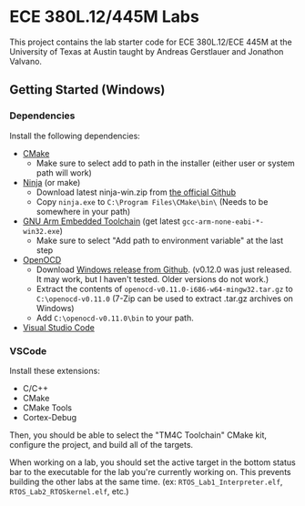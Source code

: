 # ECE 380L.12/445M Labs

This project contains the lab starter code for ECE 380L.12/ECE 445M at the University of Texas at
Austin taught by Andreas Gerstlauer and Jonathon Valvano.

## Getting Started (Windows)

### Dependencies
Install the following dependencies:

- [CMake](https://cmake.org/download/)
  - Make sure to select add to path in the installer (either user or system path will work)
- [Ninja](https://ninja-build.org/) (or make)
  - Download latest ninja-win.zip from [the official Github](https://github.com/ninja-build/ninja/releases)
  - Copy `ninja.exe` to `C:\Program Files\CMake\bin\` (Needs to be somewhere in your path)
- [GNU Arm Embedded Toolchain](https://developer.arm.com/downloads/-/gnu-rm) (get latest `gcc-arm-none-eabi-*-win32.exe`)
  - Make sure to select "Add path to environment variable" at the last step
- [OpenOCD](https://openocd.org/)
  - Download [Windows release from Github](https://github.com/openocd-org/openocd/releases/tag/v0.11.0). (v0.12.0 was just released. It may work, but I haven't tested. Older versions do not work.)
  - Extract the contents of `openocd-v0.11.0-i686-w64-mingw32.tar.gz` to `C:\openocd-v0.11.0` (7-Zip can be used to extract .tar.gz archives on Windows)
  - Add `C:\openocd-v0.11.0\bin` to your path.
- [Visual Studio Code](https://code.visualstudio.com/)

### VSCode
Install these extensions:
- C/C++
- CMake
- CMake Tools
- Cortex-Debug

Then, you should be able to select the "TM4C Toolchain" CMake kit, configure the project, and build
all of the targets.

When working on a lab, you should set the active target in the bottom status bar to the executable
for the lab you're currently working on. This prevents building the other labs at the same time.
(ex: `RTOS_Lab1_Interpreter.elf`, `RTOS_Lab2_RTOSkernel.elf`, etc.)
